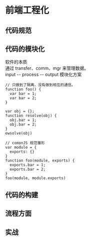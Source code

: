 # 前端工程化
## 代码规范

## 代码的模块化
软件的本质  
通过 transfer、comm、mgr 来管理数据。  
input -- process -- output 
模块化方案  
```
// 只做到了隔离，没有做到相互的通信。  
function foo() {
  var bar = 1;
  var bar = 2;
}
```
```
var obj = {};
function resolve(obj) {
  obj.bar = 1;
  obj.bar = 2;
}
ewsolve(obj)
```
```
// comonJS 规范雏形
var module = {
  exports: {}
}
function foo(module, exports) {
  exports.bar = 1;
  exports.bar = 2;
}
foo(module, module.exports)
```

## 代码的构建
## 流程方面
## 实战
